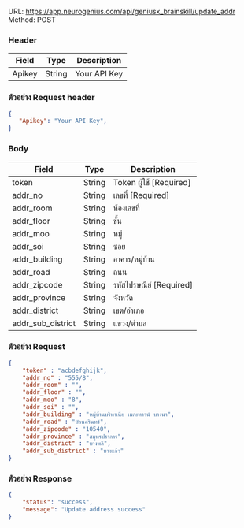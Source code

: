 URL: https://app.neurogenius.com/api/geniusx_brainskill/update_addr <br>
Method: POST <br>

### Header
| Field         | Type          | Description  |
| ------------- |---------------| -------------|
| Apikey        | String        | Your API Key |

### ตัวอย่าง Request header
```json
{
   "Apikey": "Your API Key",
}
```

### Body
| Field                 | Type          | Description             |
| -------------         |---------------| ------------------------|
| token                 | String        | Token ผู้ใช้ [Required] |
| addr_no               | String        | เลขที่ [Required] |
| addr_room             | String        | ห้องเลขที่ |
| addr_floor            | String        | ชั้น |
| addr_moo              | String        | หมู่ |
| addr_soi              | String        | ซอย |
| addr_building         | String        | อาคาร/หมู่บ้าน |
| addr_road             | String        | ถนน |
| addr_zipcode          | String        | รหัสไปรษณีย์ [Required] |
| addr_province         | String        | จังหวัด |
| addr_district         | String        | เขต/อำเภอ |
| addr_sub_district     | String        | แขวง/ตำบล |




### ตัวอย่าง Request
```json
{
    "token" : "acbdefghijk",
    "addr_no" : "555/8",
    "addr_room" : "",
    "addr_floor" : "",
    "addr_moo" : "8",
    "addr_soi" : "",
    "addr_building" : "หมู่บ้านบริทาเนีย เมกะทาวน์ บางนา",
    "addr_road" : "บัวนครินทร์",
    "addr_zipcode" : "10540",
    "addr_province" : "สมุทรปราการ",
    "addr_district" : "บางพลี",
    "addr_sub_district" : "บางแก้ว"
}
```

### ตัวอย่าง Response
```json
{
    "status": "success",
    "message": "Update address success"
}
```
